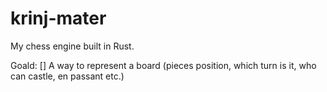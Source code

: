 # krinj-mater

My chess engine built in Rust.

Goald:
[] A way to represent a board (pieces position, which turn is it, who can castle, en passant etc.)
